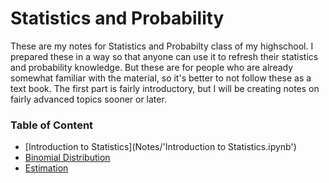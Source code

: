 # Statistics and Probability
These are my notes for Statistics and Probabilty class of my highschool. I prepared these in a way so that anyone can use it to refresh their statistics and probability knowledge. But these are for people who are already somewhat familiar with the material, so it's better to not follow these as a text book. The first part is fairly introductory, but I will be creating notes on fairly advanced topics sooner or later.

### Table of Content
* [Introduction to Statistics](Notes/'Introduction to Statistics.ipynb')
* [Binomial Distribution](Notes/Binomial_Distribution.ipynb)
* [Estimation](Notes/Estimation.ipynb)
